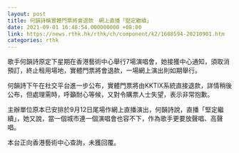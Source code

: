 ```yaml
---
layout: post
title: 何韻詩稱實體門票將會退款　網上直播「堅定繼續」
date: 2021-09-01 16:48:54.000000000 +08:00
link: https://news.rthk.hk/rthk/ch/component/k2/1608594-20210901.htm
categories: rthk
---
```


歌手何韻詩原定下星期在香港藝術中心舉行7場演唱會，她接獲中心通知，須取消預訂，終止租用場地，實體門票將會退款，一場網上演出則如期舉行。

何韻詩下午在社交平台進一步公布，實體門票將由KKTIX系統直接退款，詳情稍後公布，但處理需時，呼籲耐心等候，又對令購票人士失望，表示非常抱歉。

主辦單位原本已安排於9月12日尾場作網上直播演出，何韻詩說，直播「堅定繼續」，她又說，當一個城市連一個演唱會也容不下，作為歌手更要放聲唱、高聲唱。

本台正向香港藝術中心查詢，未獲回覆。
